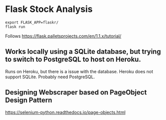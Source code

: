 # Flask Stock Analysis

	export FLASK_APP=flaskr/
	flask run
	
Follows https://flask.palletsprojects.com/en/1.1.x/tutorial/

## Works locally using a SQLite database, but trying to switch to PostgreSQL to host on Heroku.
Runs on Heroku, but there is a issue with the database. Heroku does not support SQLite. Probably need PostgreSQL.

## Designing Webscraper based on PageObject Design Pattern
https://selenium-python.readthedocs.io/page-objects.html
